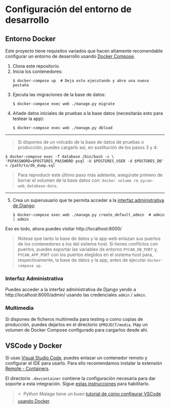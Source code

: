 # Configuración del entorno de desarrollo

## Entorno Docker

Este proyecto tiene requisitos variados que hacen altamente recomendable configurar un entorno de desarrollo usando [Docker Compose](https://docs.docker.com/compose/).

1. Clona este repositorio.
2. Inicia los contenedores:
   ```console
   $ docker-compose up  # Deja esto ejecutando y abre una nueva pestaña
   ```
3. Ejecuta las migraciones de la base de datos:
   ```console
   $ docker-compose exec web ./manage.py migrate
   ```
4. Añade datos iniciales de pruebas a la base datos (necesitarás esto para testear la app):
   ```console
   $ docker-compose exec web ./manage.py dbload
   ```

---

> Si dispones de un volcado de la base de datos de pruebas o producción, puedes cargarlo así, en sustitución de los pasos 3 y 4:

```console
$ docker-compose exec -T database /bin/bash -c \
'PGPASSWORD=$POSTGRES_PASSWORD psql -U $POSTGRES_USER -d $POSTGRES_DB' < /path/to/db_dump.sql
```

> Para reproducir este último paso más adelante, asegúrate primero de borrar el volumen de la base datos con: `docker volume rm pycan-web_database-data`.

---

5. Crea un superusuario que te permita acceder a la [interfaz administrativa de Django](#interfaz-administrativa):
   ```console
   $ docker-compose exec web ./manage.py create_default_admin  # admin | admin
   ```

Eso es todo, ahora puedes visitar http://localhost:8000/

> Nótese que tanto la base de datos y la app web enlazan sus puertos de los contenedores a los del sistema host. Si tienes conflictos con puertos, puedes exportar las variables de entorno `PYCAN_DB_PORT` y, `PYCAN_APP_PORT` con los puertos elegidos en el sistema host para, respectivamente, la base de datos y la app, antes de ejecutar `docker-compose up`.

### Interfaz Administrativa

Puedes acceder a la interfaz administrativa de Django yendo a http://localhost:8000/admin/ usando las credenciales `admin` / `admin`.

### Multimedia

Si dispones de ficheros multimedia para testing o como copias de producción, puedes dejarlos en el directorio `$PROJECT/media`. Hay un volumen de Docker Compose configurado para cargarlos desde ahí.

## VSCode y Docker

Si usas [Visual Studio Code](https://code.visualstudio.com/), puedes enlazar un contenedor remoto y configurar el IDE para usarlo. Para ello recomendamos instalar la extensión [Remote - Containers](https://marketplace.visualstudio.com/items?itemName=ms-vscode-remote.remote-containers).

El directorio `.devcontainer` contiene la configuración necesaria para dar soporte a esta integración. Sigue [estas instrucciones](https://code.visualstudio.com/docs/remote/containers) para habilitarlo.

> ⭐ &nbsp;Python Malaga tiene un buen [tutorial de cómo configurar VSCode usando Docker](https://www.youtube.com/watch?v=mxpq0ntJ8T8).
